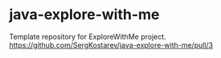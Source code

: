 # java-explore-with-me
Template repository for ExploreWithMe project.
https://github.com/SergKostarev/java-explore-with-me/pull/3
